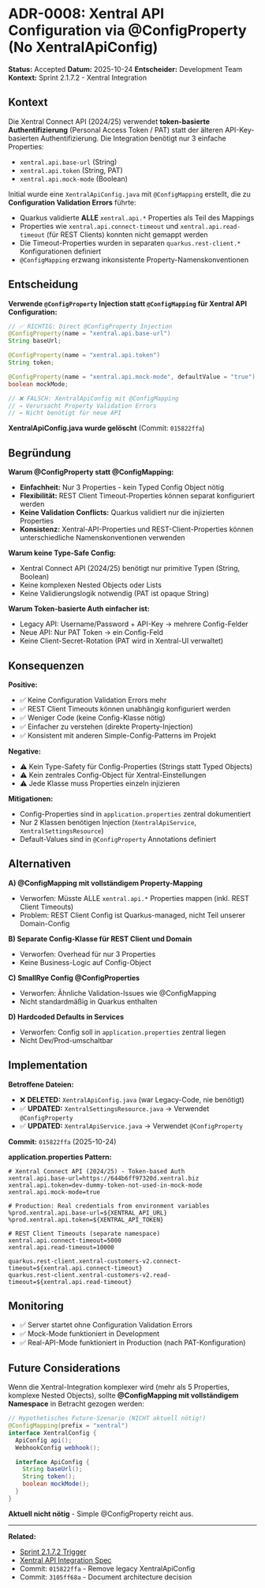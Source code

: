# ADR-0008: Xentral API Configuration via @ConfigProperty (No XentralApiConfig)

**Status:** Accepted
**Datum:** 2025-10-24
**Entscheider:** Development Team
**Kontext:** Sprint 2.1.7.2 - Xentral Integration

## Kontext

Die Xentral Connect API (2024/25) verwendet **token-basierte Authentifizierung** (Personal Access Token / PAT) statt der älteren API-Key-basierten Authentifizierung. Die Integration benötigt nur 3 einfache Properties:
- `xentral.api.base-url` (String)
- `xentral.api.token` (String, PAT)
- `xentral.api.mock-mode` (Boolean)

Initial wurde eine `XentralApiConfig.java` mit `@ConfigMapping` erstellt, die zu **Configuration Validation Errors** führte:
- Quarkus validierte **ALLE** `xentral.api.*` Properties als Teil des Mappings
- Properties wie `xentral.api.connect-timeout` und `xentral.api.read-timeout` (für REST Clients) konnten nicht gemappt werden
- Die Timeout-Properties wurden in separaten `quarkus.rest-client.*` Konfigurationen definiert
- `@ConfigMapping` erzwang inkonsistente Property-Namenskonventionen

## Entscheidung

**Verwende `@ConfigProperty` Injection statt `@ConfigMapping` für Xentral API Configuration:**

```java
// ✅ RICHTIG: Direct @ConfigProperty Injection
@ConfigProperty(name = "xentral.api.base-url")
String baseUrl;

@ConfigProperty(name = "xentral.api.token")
String token;

@ConfigProperty(name = "xentral.api.mock-mode", defaultValue = "true")
boolean mockMode;

// ❌ FALSCH: XentralApiConfig mit @ConfigMapping
// → Verursacht Property Validation Errors
// → Nicht benötigt für neue API
```

**XentralApiConfig.java wurde gelöscht** (Commit: `015822ffa`)

## Begründung

**Warum @ConfigProperty statt @ConfigMapping:**
- **Einfachheit:** Nur 3 Properties - kein Typed Config Object nötig
- **Flexibilität:** REST Client Timeout-Properties können separat konfiguriert werden
- **Keine Validation Conflicts:** Quarkus validiert nur die injizierten Properties
- **Konsistenz:** Xentral-API-Properties und REST-Client-Properties können unterschiedliche Namenskonventionen verwenden

**Warum keine Type-Safe Config:**
- Xentral Connect API (2024/25) benötigt nur primitive Typen (String, Boolean)
- Keine komplexen Nested Objects oder Lists
- Keine Validierungslogik notwendig (PAT ist opaque String)

**Warum Token-basierte Auth einfacher ist:**
- Legacy API: Username/Password + API-Key → mehrere Config-Felder
- Neue API: Nur PAT Token → ein Config-Feld
- Keine Client-Secret-Rotation (PAT wird in Xentral-UI verwaltet)

## Konsequenzen

**Positive:**
- ✅ Keine Configuration Validation Errors mehr
- ✅ REST Client Timeouts können unabhängig konfiguriert werden
- ✅ Weniger Code (keine Config-Klasse nötig)
- ✅ Einfacher zu verstehen (direkte Property-Injection)
- ✅ Konsistent mit anderen Simple-Config-Patterns im Projekt

**Negative:**
- ⚠️ Kein Type-Safety für Config-Properties (Strings statt Typed Objects)
- ⚠️ Kein zentrales Config-Object für Xentral-Einstellungen
- ⚠️ Jede Klasse muss Properties einzeln injizieren

**Mitigationen:**
- Config-Properties sind in `application.properties` zentral dokumentiert
- Nur 2 Klassen benötigen Injection (`XentralApiService`, `XentralSettingsResource`)
- Default-Values sind in `@ConfigProperty` Annotations definiert

## Alternativen

**A) @ConfigMapping mit vollständigem Property-Mapping**
- Verworfen: Müsste ALLE `xentral.api.*` Properties mappen (inkl. REST Client Timeouts)
- Problem: REST Client Config ist Quarkus-managed, nicht Teil unserer Domain-Config

**B) Separate Config-Klasse für REST Client und Domain**
- Verworfen: Overhead für nur 3 Properties
- Keine Business-Logic auf Config-Object

**C) SmallRye Config @ConfigProperties**
- Verworfen: Ähnliche Validation-Issues wie @ConfigMapping
- Nicht standardmäßig in Quarkus enthalten

**D) Hardcoded Defaults in Services**
- Verworfen: Config soll in `application.properties` zentral liegen
- Nicht Dev/Prod-umschaltbar

## Implementation

**Betroffene Dateien:**
- ❌ **DELETED:** `XentralApiConfig.java` (war Legacy-Code, nie benötigt)
- ✅ **UPDATED:** `XentralSettingsResource.java` → Verwendet `@ConfigProperty`
- ✅ **UPDATED:** `XentralApiService.java` → Verwendet `@ConfigProperty`

**Commit:** `015822ffa` (2025-10-24)

**application.properties Pattern:**
```properties
# Xentral Connect API (2024/25) - Token-based Auth
xentral.api.base-url=https://644b6ff97320d.xentral.biz
xentral.api.token=dev-dummy-token-not-used-in-mock-mode
xentral.api.mock-mode=true

# Production: Real credentials from environment variables
%prod.xentral.api.base-url=${XENTRAL_API_URL}
%prod.xentral.api.token=${XENTRAL_API_TOKEN}

# REST Client Timeouts (separate namespace)
xentral.api.connect-timeout=5000
xentral.api.read-timeout=10000

quarkus.rest-client.xentral-customers-v2.connect-timeout=${xentral.api.connect-timeout}
quarkus.rest-client.xentral-customers-v2.read-timeout=${xentral.api.read-timeout}
```

## Monitoring

- ✅ Server startet ohne Configuration Validation Errors
- ✅ Mock-Mode funktioniert in Development
- ✅ Real-API-Mode funktioniert in Production (nach PAT-Konfiguration)

## Future Considerations

Wenn die Xentral-Integration komplexer wird (mehr als 5 Properties, komplexe Nested Objects), sollte **@ConfigMapping mit vollständigem Namespace** in Betracht gezogen werden:

```java
// Hypothetisches Future-Szenario (NICHT aktuell nötig!)
@ConfigMapping(prefix = "xentral")
interface XentralConfig {
  ApiConfig api();
  WebhookConfig webhook();

  interface ApiConfig {
    String baseUrl();
    String token();
    boolean mockMode();
  }
}
```

**Aktuell nicht nötig** - Simple @ConfigProperty reicht aus.

---

**Related:**
- [Sprint 2.1.7.2 Trigger](../TRIGGER_SPRINT_2_1_7_2.md)
- [Xentral API Integration Spec](../artefakte/SPEC_SPRINT_2_1_7_2_TECHNICAL.md)
- Commit: `015822ffa` - Remove legacy XentralApiConfig
- Commit: `3105ff68a` - Document architecture decision
